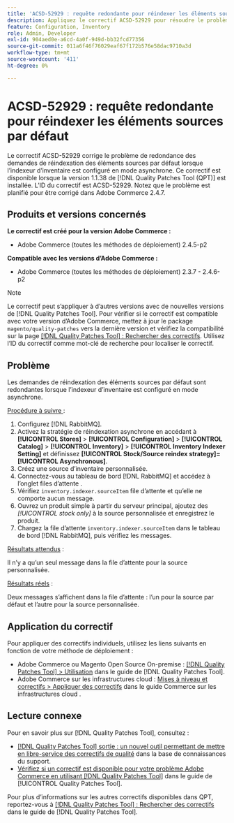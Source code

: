 ```yaml
---
title: 'ACSD-52929 : requête redondante pour réindexer les éléments sources par défaut'
description: Appliquez le correctif ACSD-52929 pour résoudre le problème d’Adobe Commerce en cas de demande redondante de réindexation des éléments sources par défaut lorsque l’indexeur d’inventaire est configuré en mode asynchrone.
feature: Configuration, Inventory
role: Admin, Developer
exl-id: 904aed0e-a6cd-4a0f-949d-bb32fcd77356
source-git-commit: 011a6f46f76029eaf67f172b576e58dac9710a3d
workflow-type: tm+mt
source-wordcount: '411'
ht-degree: 0%

---
```


# ACSD-52929 : requête redondante pour réindexer les éléments sources par défaut

Le correctif ACSD-52929 corrige le problème de redondance des demandes de réindexation des éléments sources par défaut lorsque l’indexeur d’inventaire est configuré en mode asynchrone. Ce correctif est disponible lorsque la version 1.1.38 de [!DNL Quality Patches Tool (QPT)] est installée. L’ID du correctif est ACSD-52929. Notez que le problème est planifié pour être corrigé dans Adobe Commerce 2.4.7.

## Produits et versions concernés

**Le correctif est créé pour la version Adobe Commerce :**

* Adobe Commerce (toutes les méthodes de déploiement) 2.4.5-p2

**Compatible avec les versions d’Adobe Commerce :**

* Adobe Commerce (toutes les méthodes de déploiement) 2.3.7 - 2.4.6-p2

>[!NOTE]
>
>Le correctif peut s’appliquer à d’autres versions avec de nouvelles versions de [!DNL Quality Patches Tool]. Pour vérifier si le correctif est compatible avec votre version d’Adobe Commerce, mettez à jour le package `magento/quality-patches` vers la dernière version et vérifiez la compatibilité sur la page [[!DNL Quality Patches Tool] : Rechercher des correctifs](https://experienceleague.adobe.com/tools/commerce-quality-patches/index.html?lang=fr). Utilisez l’ID du correctif comme mot-clé de recherche pour localiser le correctif.

## Problème

Les demandes de réindexation des éléments sources par défaut sont redondantes lorsque l’indexeur d’inventaire est configuré en mode asynchrone.

<u>Procédure à suivre </u> :

1. Configurez [!DNL RabbitMQ].
1. Activez la stratégie de réindexation asynchrone en accédant à **[!UICONTROL Stores]** > **[!UICONTROL Configuration]** > **[!UICONTROL Catalog]** > **[!UICONTROL Inventory]** > **[!UICONTROL Inventory Indexer Setting]** et définissez **[!UICONTROL Stock/Source reindex strategy]=[!UICONTROL Asynchronous]**.
1. Créez une source d’inventaire personnalisée.
1. Connectez-vous au tableau de bord [!DNL RabbitMQ] et accédez à l’onglet files d’attente .
1. Vérifiez `inventory.indexer.sourceItem` file d’attente et qu’elle ne comporte aucun message.
1. Ouvrez un produit simple à partir du serveur principal, ajoutez des *[!UICONTROL stock only]* à la source personnalisée et enregistrez le produit.
1. Chargez la file d’attente `inventory.indexer.sourceItem` dans le tableau de bord [!DNL RabbitMQ], puis vérifiez les messages.

<u>Résultats attendus</u> :

Il n’y a qu’un seul message dans la file d’attente pour la source personnalisée.

<u>Résultats réels</u> :

Deux messages s’affichent dans la file d’attente : l’un pour la source par défaut et l’autre pour la source personnalisée.

## Application du correctif

Pour appliquer des correctifs individuels, utilisez les liens suivants en fonction de votre méthode de déploiement :

* Adobe Commerce ou Magento Open Source On-premise : [[!DNL Quality Patches Tool] > Utilisation](/help/tools/quality-patches-tool/usage.md) dans le guide de [!DNL Quality Patches Tool].
* Adobe Commerce sur les infrastructures cloud : [Mises à niveau et correctifs > Appliquer des correctifs](https://experienceleague.adobe.com/docs/commerce-cloud-service/user-guide/develop/upgrade/apply-patches.html?lang=fr) dans le guide Commerce sur les infrastructures cloud .

## Lecture connexe

Pour en savoir plus sur [!DNL Quality Patches Tool], consultez :

* [[!DNL Quality Patches Tool] sortie : un nouvel outil permettant de mettre en libre-service des correctifs de qualité](https://experienceleague.adobe.com/fr/docs/commerce-operations/tools/quality-patches-tool/quality-patches-tool-to-self-serve-quality-patches) dans la base de connaissances du support.
* [Vérifiez si un correctif est disponible pour votre problème Adobe Commerce en utilisant [!DNL Quality Patches Tool]](/help/tools/quality-patches-tool/patches-available-in-qpt/check-patch-for-magento-issue-with-magento-quality-patches.md) dans le guide de [!UICONTROL Quality Patches Tool].


Pour plus d’informations sur les autres correctifs disponibles dans QPT, reportez-vous à [[!DNL Quality Patches Tool] : Rechercher des correctifs](https://experienceleague.adobe.com/tools/commerce-quality-patches/index.html?lang=fr) dans le guide de [!DNL Quality Patches Tool].
